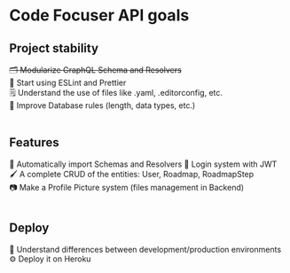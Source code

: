 # Code Focuser API goals

## Project stability
~~🗂 Modularize GraphQL Schema and Resolvers~~ <br>
💅 Start using ESLint and Prettier <br>
🗒 Understand the use of files like .yaml, .editorconfig, etc. <br>
🔐 Improve Database rules (length, data types, etc.) <br>
<br>
## Features
🤖 Automatically import Schemas and Resolvers
🔑 Login system with JWT <br>
🖌 A complete CRUD of the entities: User, Roadmap, RoadmapStep <br>
📷 Make a Profile Picture system (files management in Backend) <br>
<br>
## Deploy
🌿 Understand differences between development/production environments <br>
⚙️ Deploy it on Heroku

